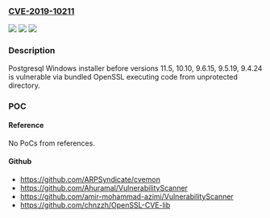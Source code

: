 ### [CVE-2019-10211](https://cve.mitre.org/cgi-bin/cvename.cgi?name=CVE-2019-10211)
![](https://img.shields.io/static/v1?label=Product&message=postgresql&color=blue)
![](https://img.shields.io/static/v1?label=Version&message=n%2Fa&color=blue)
![](https://img.shields.io/static/v1?label=Vulnerability&message=CWE-94&color=brighgreen)

### Description

Postgresql Windows installer before versions 11.5, 10.10, 9.6.15, 9.5.19, 9.4.24 is vulnerable via bundled OpenSSL executing code from unprotected directory.

### POC

#### Reference
No PoCs from references.

#### Github
- https://github.com/ARPSyndicate/cvemon
- https://github.com/Ahuramal/VulnerabilityScanner
- https://github.com/amir-mohammad-azimi/VulnerabilityScanner
- https://github.com/chnzzh/OpenSSL-CVE-lib

